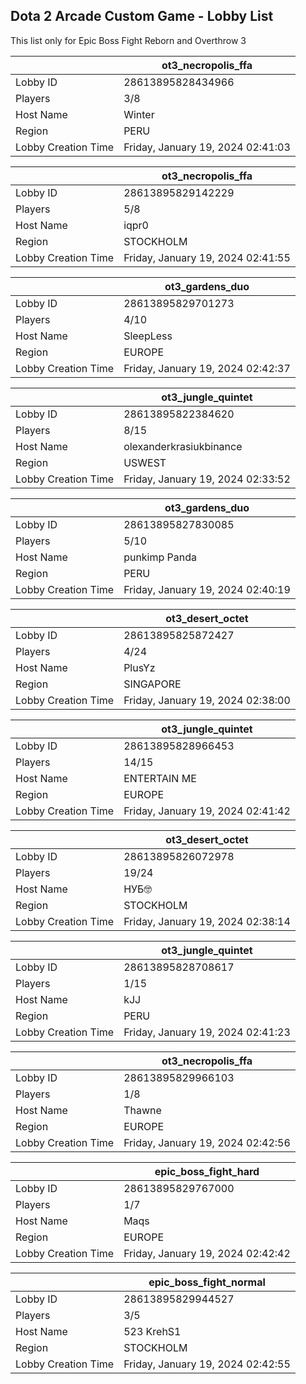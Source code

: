 ## Dota 2 Arcade Custom Game - Lobby List

This list only for Epic Boss Fight Reborn and Overthrow 3

|  | ot3_necropolis_ffa |
| ------ | ------ |
| Lobby ID | 28613895828434966 |
| Players | 3/8 |
| Host Name | Winter |
| Region | PERU |
| Lobby Creation Time | Friday, January 19, 2024 02:41:03 |


|  | ot3_necropolis_ffa |
| ------ | ------ |
| Lobby ID | 28613895829142229 |
| Players | 5/8 |
| Host Name | iqpr0 |
| Region | STOCKHOLM |
| Lobby Creation Time | Friday, January 19, 2024 02:41:55 |


|  | ot3_gardens_duo |
| ------ | ------ |
| Lobby ID | 28613895829701273 |
| Players | 4/10 |
| Host Name | SleepLess |
| Region | EUROPE |
| Lobby Creation Time | Friday, January 19, 2024 02:42:37 |


|  | ot3_jungle_quintet |
| ------ | ------ |
| Lobby ID | 28613895822384620 |
| Players | 8/15 |
| Host Name | olexanderkrasiukbinance |
| Region | USWEST |
| Lobby Creation Time | Friday, January 19, 2024 02:33:52 |


|  | ot3_gardens_duo |
| ------ | ------ |
| Lobby ID | 28613895827830085 |
| Players | 5/10 |
| Host Name | punkimp Panda |
| Region | PERU |
| Lobby Creation Time | Friday, January 19, 2024 02:40:19 |


|  | ot3_desert_octet |
| ------ | ------ |
| Lobby ID | 28613895825872427 |
| Players | 4/24 |
| Host Name | PlusYz |
| Region | SINGAPORE |
| Lobby Creation Time | Friday, January 19, 2024 02:38:00 |


|  | ot3_jungle_quintet |
| ------ | ------ |
| Lobby ID | 28613895828966453 |
| Players | 14/15 |
| Host Name | ENTERTAIN ME |
| Region | EUROPE |
| Lobby Creation Time | Friday, January 19, 2024 02:41:42 |


|  | ot3_desert_octet |
| ------ | ------ |
| Lobby ID | 28613895826072978 |
| Players | 19/24 |
| Host Name | НУБ🤓 |
| Region | STOCKHOLM |
| Lobby Creation Time | Friday, January 19, 2024 02:38:14 |


|  | ot3_jungle_quintet |
| ------ | ------ |
| Lobby ID | 28613895828708617 |
| Players | 1/15 |
| Host Name | kJJ |
| Region | PERU |
| Lobby Creation Time | Friday, January 19, 2024 02:41:23 |


|  | ot3_necropolis_ffa |
| ------ | ------ |
| Lobby ID | 28613895829966103 |
| Players | 1/8 |
| Host Name | Thawne |
| Region | EUROPE |
| Lobby Creation Time | Friday, January 19, 2024 02:42:56 |


|  | epic_boss_fight_hard |
| ------ | ------ |
| Lobby ID | 28613895829767000 |
| Players | 1/7 |
| Host Name | Maqs |
| Region | EUROPE |
| Lobby Creation Time | Friday, January 19, 2024 02:42:42 |


|  | epic_boss_fight_normal |
| ------ | ------ |
| Lobby ID | 28613895829944527 |
| Players | 3/5 |
| Host Name | 523 KrehS1 |
| Region | STOCKHOLM |
| Lobby Creation Time | Friday, January 19, 2024 02:42:55 |


